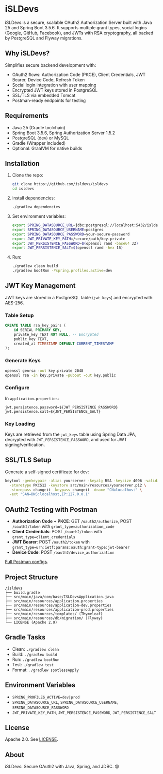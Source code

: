 # iSLDevs
iSLDevs is a secure, scalable OAuth2 Authorization Server built with Java 25 and Spring Boot 3.5.6. It supports multiple grant types, social logins (Google, GitHub, Facebook), and JWTs with RSA cryptography, all backed by PostgreSQL and Flyway migrations.

## Why iSLDevs?
Simplifies secure backend development with:

- OAuth2 flows: Authorization Code (PKCE), Client Credentials, JWT Bearer, Device Code, Refresh Token
- Social login integration with user mapping
- Encrypted JWT keys stored in PostgreSQL
- SSL/TLS via embedded Tomcat
- Postman-ready endpoints for testing

## Requirements

- Java 25 (Gradle toolchain)
- Spring Boot 3.5.6, Spring Authorization Server 1.5.2
- PostgreSQL (dev) or MySQL
- Gradle (Wrapper included)
- Optional: GraalVM for native builds

## Installation
1. Clone the repo:
   ```bash
   git clone https://github.com/isldevs/isldevs
   cd isldevs
   ```
2. Install dependencies:
   ```bash
   ./gradlew dependencies
   ```
3. Set environment variables:
   ```bash
   export SPRING_DATASOURCE_URL=jdbc:postgresql://localhost:5432/isldevs_db
   export SPRING_DATASOURCE_USERNAME=postgres
   export SPRING_DATASOURCE_PASSWORD=your-secure-password
   export JWT_PRIVATE_KEY_PATH=/secure/path/key.private
   export JWT_PERSISTENCE_PASSWORD=$(openssl rand -base64 32)
   export JWT_PERSISTENCE_SALT=$(openssl rand -hex 16)
   ```

4. Run:
   ```bash
   ./gradlew clean build
   ./gradlew bootRun -Pspring.profiles.active=dev
   ```

## JWT Key Management
JWT keys are stored in a PostgreSQL table (`jwt_keys`) and encrypted with AES-256.

### Table Setup
```sql
CREATE TABLE rsa_key_pairs (
    id SERIAL PRIMARY KEY,
    private_key TEXT NOT NULL, -- Encrypted
    public_key TEXT,
    created_at TIMESTAMP DEFAULT CURRENT_TIMESTAMP
);
```

### Generate Keys
```bash
openssl genrsa -out key.private 2048
openssl rsa -in key.private -pubout -out key.public
```

### Configure
In `application.properties`:
```properties
jwt.persistence.password=${JWT_PERSISTENCE_PASSWORD}
jwt.persistence.salt=${JWT_PERSISTENCE_SALT}
```

### Key Loading
Keys are retrieved from the `jwt_keys` table using Spring Data JPA, decrypted with `JWT_PERSISTENCE_PASSWORD`, and used for JWT signing/verification.

## SSL/TLS Setup
Generate a self-signed certificate for dev:
```bash
keytool -genkeypair -alias yourserver -keyalg RSA -keysize 4096 -validity 365 \
  -storetype PKCS12 -keystore src/main/resources/yourserver.p12 \
  -storepass changeit -keypass changeit -dname "CN=localhost" \
  -ext "SAN=DNS:localhost,IP:127.0.0.1"
```

## OAuth2 Testing with Postman
- **Authorization Code + PKCE**: GET `/oauth2/authorize`, POST `/oauth2/token` with `grant_type=authorization_code`
- **Client Credentials**: POST `/oauth2/token` with `grant_type=client_credentials`
- **JWT Bearer**: POST `/oauth2/token` with `grant_type=urn:ietf:params:oauth:grant-type:jwt-bearer`
- **Device Code**: POST `/oauth2/device_authorization`

[Full Postman configs](https://github.com/isldevs/isldevs/blob/master/docs/postman.md).

## Project Structure
```
/isldevs
├── build.gradle
├── src/main/java/com/base/ISLDevsApplication.java
├── src/main/resources/application.properties
├── src/main/resources/application-dev.properties
├── src/main/resources/application-prod.properties
├── src/main/resources/templates/ (Thymeleaf)
├── src/main/resources/db/migration/ (Flyway)
└── LICENSE (Apache 2.0)
```

## Gradle Tasks
- Clean: `./gradlew clean`
- Build: `./gradlew build`
- Run: `./gradlew bootRun`
- Test: `./gradlew test`
- Format: `./gradlew spotlessApply`

## Environment Variables
- `SPRING_PROFILES_ACTIVE=dev|prod`
- `SPRING_DATASOURCE_URL`, `SPRING_DATASOURCE_USERNAME`, `SPRING_DATASOURCE_PASSWORD`
- `JWT_PRIVATE_KEY_PATH`, `JWT_PERSISTENCE_PASSWORD`, `JWT_PERSISTENCE_SALT`

## License
Apache 2.0. See [LICENSE](LICENSE).
 
## About
iSLDevs: Secure OAuth2 with Java, Spring, and JDBC. 😎